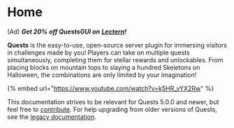 # Home

(Ad) _**Get 20% off QuestsGUI on**_ [_**Lectern**_](https://lectern.browsit.org/resources/?sort=downloads&)_**!**_

**Quests** is the easy-to-use, open-source server plugin for immersing visitors in challenges made by you! Players can take on multiple quests simultaneously, completing them for stellar rewards and unlockables. From placing blocks on mountain tops to slaying a hundred Skeletons on Halloween, the combinations are only limited by your imagination!

{% embed url="https://www.youtube.com/watch?v=k5HR_vYX2Rw" %}

This documentation strives to be relevant for Quests 5.0.0 and newer, but feel free to [contribute](https://pikamug.gitbook.io/quests/expert/doc-contributions). For help upgrading from older versions of Quests, see the [legacy documentation](https://github.com/PikaMug/Quests/wiki/Ye-Ol'-Legacy-Documentation).
